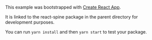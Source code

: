 This example was bootstrapped with [Create React App](https://github.com/facebook/create-react-app).

It is linked to the react-spine package in the parent directory for development purposes.

You can run `yarn install` and then `yarn start` to test your package.
